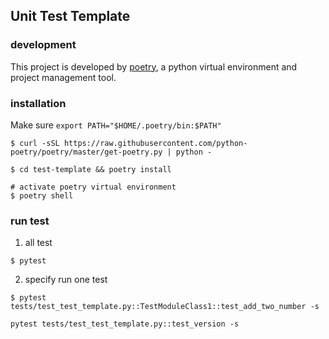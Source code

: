 ## Unit Test Template

### development
This project is developed by [poetry](https://python-poetry.org/), a python virtual environment and project management tool.
### installation
Make sure ``export PATH="$HOME/.poetry/bin:$PATH"``
```
$ curl -sSL https://raw.githubusercontent.com/python-poetry/poetry/master/get-poetry.py | python -

$ cd test-template && poetry install

# activate poetry virtual environment
$ poetry shell
```


### run test
1. all test
```
$ pytest
```
2. specify run one test
```
$ pytest tests/test_test_template.py::TestModuleClass1::test_add_two_number -s
```
```
pytest tests/test_test_template.py::test_version -s      
```